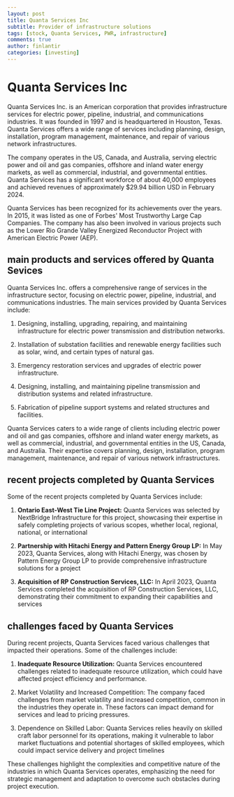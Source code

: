 ```yaml
---
layout: post
title: Quanta Services Inc
subtitle: Provider of infrastructure solutions
tags: [stock, Quanta Services, PWR, infrastructure]
comments: true
author: finlantir
categories: [investing]
---
```



# Quanta Services Inc
Quanta Services Inc. is an American corporation that provides infrastructure services for electric power, pipeline, industrial, and communications industries. It was founded in 1997 and is headquartered in Houston, Texas. Quanta Services offers a wide range of services including planning, design, installation, program management, maintenance, and repair of various network infrastructures.

The company operates in the US, Canada, and Australia, serving electric power and oil and gas companies, offshore and inland water energy markets, as well as commercial, industrial, and governmental entities. Quanta Services has a significant workforce of about 40,000 employees and achieved revenues of approximately $29.94 billion USD in February 2024.

Quanta Services has been recognized for its achievements over the years. In 2015, it was listed as one of Forbes' Most Trustworthy Large Cap Companies. The company has also been involved in various projects such as the Lower Rio Grande Valley Energized Reconductor Project with American Electric Power (AEP).


## main products and services offered by Quanta Sevices
Quanta Services Inc. offers a comprehensive range of services in the infrastructure sector, focusing on electric power, pipeline, industrial, and communications industries. The main services provided by Quanta Services include:

1. Designing, installing, upgrading, repairing, and maintaining infrastructure for electric power transmission and distribution networks.

2. Installation of substation facilities and renewable energy facilities such as solar, wind, and certain types of natural gas.

3. Emergency restoration services and upgrades of electric power infrastructure.

4. Designing, installing, and maintaining pipeline transmission and distribution systems and related infrastructure.

5. Fabrication of pipeline support systems and related structures and facilities.

Quanta Services caters to a wide range of clients including electric power and oil and gas companies, offshore and inland water energy markets, as well as commercial, industrial, and governmental entities in the US, Canada, and Australia. Their expertise covers planning, design, installation, program management, maintenance, and repair of various network infrastructures.


## recent projects completed by Quanta Services
Some of the recent projects completed by Quanta Services include:

1. **Ontario East-West Tie Line Project:** Quanta Services was selected by NextBridge Infrastructure for this project, showcasing their expertise in safely completing projects of various scopes, whether local, regional, national, or international

2. **Partnership with Hitachi Energy and Pattern Energy Group LP:** In May 2023, Quanta Services, along with Hitachi Energy, was chosen by Pattern Energy Group LP to provide comprehensive infrastructure solutions for a project

3. **Acquisition of RP Construction Services, LLC:** In April 2023, Quanta Services completed the acquisition of RP Construction Services, LLC, demonstrating their commitment to expanding their capabilities and services

## challenges faced by Quanta Services
During recent projects, Quanta Services faced various challenges that impacted their operations. Some of the challenges include:

1. **Inadequate Resource Utilization:** Quanta Services encountered challenges related to inadequate resource utilization, which could have affected project efficiency and performance.

2. Market Volatility and Increased Competition: The company faced challenges from market volatility and increased competition, common in the industries they operate in. These factors can impact demand for services and lead to pricing pressures.

3. Dependence on Skilled Labor: Quanta Services relies heavily on skilled craft labor personnel for its operations, making it vulnerable to labor market fluctuations and potential shortages of skilled employees, which could impact service delivery and project timelines

These challenges highlight the complexities and competitive nature of the industries in which Quanta Services operates, emphasizing the need for strategic management and adaptation to overcome such obstacles during project execution.